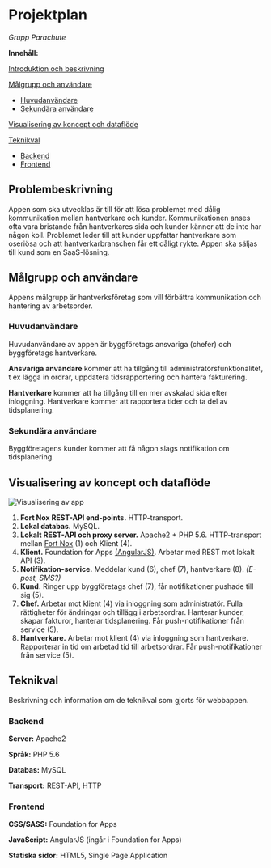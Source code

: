 # Projektplan
*Grupp Parachute*

**Innehåll:**

<a href="#intro">Introduktion och beskrivning</a>

<a href="#users">Målgrupp och användare</a>
* <a href="#mainuser">Huvudanvändare </a>
* <a href="#secondaryuser">Sekundära användare</a>

<a href="#visualization">Visualisering av koncept och dataflöde</a>

<a href="#tech">Teknikval</a>
* <a href="#backend">Backend </a>
* <a href="#frontend">Frontend </a>

## Problembeskrivning<a id="intro"></a>
Appen som ska utvecklas är till för att lösa problemet med dålig kommunikation mellan hantverkare och kunder.
Kommunikationen anses ofta vara bristande från hantverkares sida och kunder känner att de inte har någon koll.
Problemet leder till att kunder uppfattar hantverkare som oseriösa och att hantverkarbranschen får ett dåligt rykte.
Appen ska säljas till kund som en SaaS-lösning.

## Målgrupp och användare<a id="users"></a>
Appens målgrupp är hantverksföretag som vill förbättra kommunikation och hantering av arbetsorder.

### Huvudanvändare<a id="mainuser"></a>
Huvudanvändare av appen är byggföretags ansvariga (chefer) och byggföretags hantverkare.

**Ansvariga användare** kommer att ha tillgång till administratörsfunktionalitet, t ex lägga in ordrar, uppdatera tidsrapportering och hantera fakturering.

**Hantverkare** kommer att ha tillgång till en mer avskalad sida efter inloggning. Hantverkare kommer att rapportera tider och ta del av tidsplanering.

### Sekundära användare<a id="secondaryuser"></a>
Byggföretagens kunder kommer att få någon slags notifikation om tidsplanering.

## Visualisering av koncept och dataflöde<a id="visualization"></a>
![Visualisering av app](https://github.com/webbprojekt1-parachute/parachute/blob/master/docs/parachuteapp.png)

1. **Fort Nox REST-API end-points.**
HTTP-transport.
2. **Lokal databas.**
MySQL.
3. **Lokalt REST-API och proxy server.**
Apache2 + PHP 5.6. HTTP-transport mellan [Fort Nox](https://fortnox.se) (1) och Klient (4).
4. **Klient.**
Foundation for Apps [(AngularJS)](https://angularjs.org). Arbetar med REST mot lokalt API (3).
5. **Notifikation-service.**
Meddelar kund (6), chef (7), hantverkare (8). _(E-post, SMS?)_
6. **Kund.**
Ringer upp byggföretags chef (7), får notifikationer pushade till sig (5).
7. **Chef.**
Arbetar mot klient (4) via inloggning som administratör. Fulla rättigheter för ändringar och tillägg i arbetsordrar. Hanterar kunder, skapar fakturor, hanterar tidsplanering. Får push-notifikationer från service (5).
8. **Hantverkare.**
Arbetar mot klient (4) via inloggning som hantverkare. Rapporterar in tid om arbetad tid till arbetsordrar. Får push-notifikationer från service (5).

## Teknikval<a id="tech"></a>
Beskrivning och information om de teknikval som gjorts för webbappen.

### Backend<a id="backend"></a>
**Server:** Apache2

**Språk:** PHP 5.6

**Databas:** MySQL

**Transport:** REST-API, HTTP

### Frontend<a id="frontend"></a>
**CSS/SASS:** Foundation for Apps

**JavaScript:** AngularJS (ingår i Foundation for Apps)

**Statiska sidor:** HTML5, Single Page Application